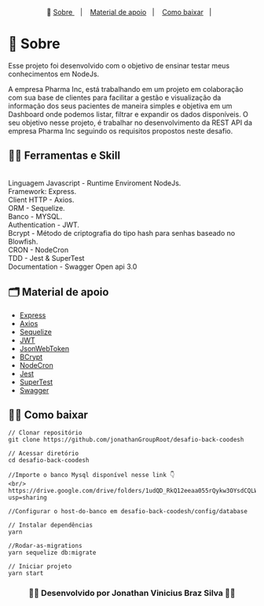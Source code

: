 <p align="center">🎉
  <a href="#-sobre"> Sobre </a>&nbsp;&nbsp;&nbsp;|&nbsp;&nbsp;&nbsp;
  <a href="#-material-de-apoio">Material de apoio</a>&nbsp;&nbsp;&nbsp;|&nbsp;&nbsp;&nbsp;
    <a href="#-como-baixar">Como baixar</a>&nbsp;&nbsp;&nbsp;|&nbsp;&nbsp;&nbsp;
</p>

# 🔖 Sobre 

Esse projeto foi desenvolvido com o objetivo de ensinar testar meus conhecimentos em NodeJs.

A empresa Pharma Inc, está trabalhando em um projeto em colaboração com sua base de clientes para facilitar a gestão e visualização da informação dos seus pacientes de maneira simples e objetiva em um Dashboard onde podemos listar, filtrar e expandir os dados disponíveis. O seu objetivo nesse projeto, é trabalhar no desenvolvimento da REST API da empresa Pharma Inc seguindo os requisitos propostos neste desafio. 

## ✍🏻 Ferramentas e Skill
<br/>
Linguagem Javascript - Runtime Enviroment NodeJs.
<br/>
Framework: Express.
<br/>
Client HTTP - Axios.
<br/>
ORM - Sequelize.
<br/>
Banco - MYSQL.
<br/>
Authentication - JWT.
<br/>
Bcrypt - Método de criptografia do tipo hash para senhas baseado no Blowfish.
<br/>
CRON - NodeCron
<br/>
TDD - Jest & SuperTest
<br/>
Documentation - Swagger Open api 3.0
<br/>

## 🗂 Material de apoio

- [Express](http://expressjs.com/)
- [Axios](https://www.npmjs.com/package/axios)
- [Sequelize](https://sequelize.org/)
- [JWT](https://jwt.io)
- [JsonWebToken](https://www.npmjs.com/package/jsonwebtoken)
- [BCrypt](https://www.npmjs.com/package/bcrypt)
- [NodeCron](https://www.npmjs.com/package/node-cron)
- [Jest](https://jestjs.io/pt-BR/docs/testing-frameworks)
- [SuperTest](https://www.npmjs.com/package/supertest)
- [Swagger](https://swagger.io/)


## 👍🏻 Como baixar
    
    // Clonar repositório 
    git clone https://github.com/jonathanGroupRoot/desafio-back-coodesh

    // Acessar diretório
    cd desafio-back-coodesh

    //Importe o banco Mysql disponível nesse link 👇
    <br/>
    https://drive.google.com/drive/folders/1udQD_RkQ12eeaa055rQykw3OYsdCQLWq?usp=sharing

    //Configurar o host-do-banco em desafio-back-coodesh/config/database

    // Instalar dependências
    yarn

    //Rodar-as-migrations
    yarn sequelize db:migrate

    // Iniciar projeto
    yarn start
    


<h3 align="center">👨‍💻 Desenvolvido por Jonathan Vinicius Braz Silva 👨‍💻</h3>